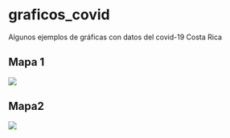 # graficos_covid
Algunos ejemplos de gráficas con datos del covid-19 Costa Rica


## Mapa 1
![](https://user-images.githubusercontent.com/17366889/80638069-205ef480-8a1d-11ea-9252-05e65bf3ca0b.png)

## Mapa2
![](https://user-images.githubusercontent.com/17366889/80638256-6ae07100-8a1d-11ea-8495-14bc7e00703d.png)
